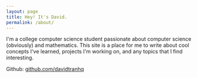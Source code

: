 ```yaml
---
layout: page
title: Hey! It's David.
permalink: /about/
---
```


I'm a college computer science student passionate about computer science (obviously) and mathematics. This site is a place for me to write about cool concepts I've learned, projects I'm working on, and any topics that I find interesting.

Github: [github.com/davidtranhq](https://github.com/davidtranhq)